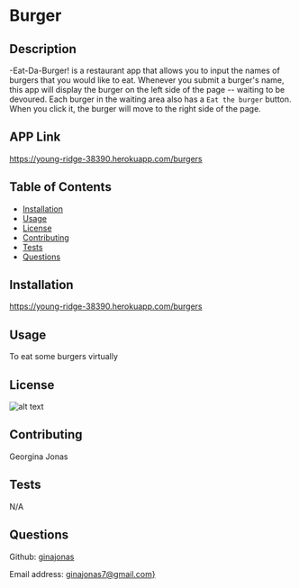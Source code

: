 # Burger

  ## Description
  -Eat-Da-Burger! is a restaurant app that allows you to input the names of burgers that you would like to eat. Whenever you submit a burger's name, this app will display the burger on the left side of the page -- waiting to be devoured. Each burger in the waiting area also has a `Eat the burger` button. When you click it, the burger will move to the right side of the page.

  ## APP Link

  https://young-ridge-38390.herokuapp.com/burgers

  ## Table of Contents

  - [Installation](#installation)
  - [Usage](#usage)
  - [License](#license)
  - [Contributing](#contributing)
  - [Tests](#tests)
  - [Questions](#questions)


  ## Installation 
  https://young-ridge-38390.herokuapp.com/burgers

  ## Usage
  To eat some burgers virtually

  ## License
  ![alt text](https://badgen.net/badge/license/None)
  

  ## Contributing
  Georgina Jonas

  ## Tests
  N/A

  ## Questions
  Github: [ginajonas](https://github.com/ginajonas)

  Email address: [ginajonas7@gmail.com}](mailto:ginajonas7@gmail.com)
